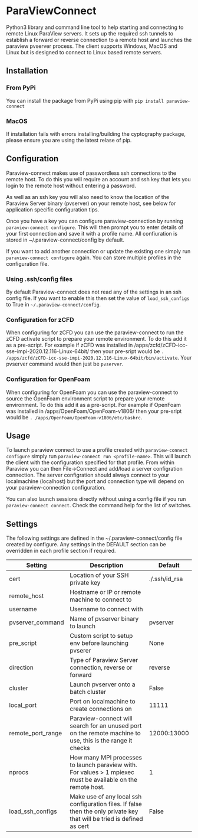 # ParaViewConnect
Python3 library and command line tool to help starting and connecting to remote Linux ParaView servers. It sets up the required ssh tunnels to establish a forward or reverse connection to a remote host and launches the paraview pvserver process. 
The client supports Windows, MacOS and Linux but is designed to connect to Linux based remote servers. 

## Installation

### From PyPi
You can install the package from PyPi using pip with `pip install paraview-connect`

### MacOS
If installation fails with errors installing/building the cyptography package, please ensure you are using the latest relase of pip.

## Configuration
Paraview-connect makes use of passwordless ssh connections to the remote host. To do this you will require an account and ssh key that lets you login to the remote host without entering a password.

As well as an ssh key you will also need to know the location of the Paraview Server binary (pvserver) on your remote host, see below for application specific configuration tips.

Once you have a key you can configure paraview-connection by running `paraview-connect configure`. This will then prompt you to enter details of your first connection and save it with a profile name. All confiuration is stored in ~/.paraview-connect/config by default.

If you want to add another connection or update the existing one simply run `paraview-connect configure` again. You can store multiple profiles in the configuration file.

### Using .ssh/config files
By default Paraview-connect does not read any of the settings in an ssh config file. If you want to enable this then set the value of `load_ssh_configs` to True in `~/.paraview-connect/config`.

### Configuration for zCFD

When configuring for zCFD you can use the paraview-connect to run the zCFD activate script to prepare your remote environment. To do this add it as a pre-script. For example if zCFD was installed in /apps/zcfd/zCFD-icc-sse-impi-2020.12.116-Linux-64bit/ then your pre-sript would be `. /apps/zcfd/zCFD-icc-sse-impi-2020.12.116-Linux-64bit/bin/activate`. Your pvserver command would then just be `pvserver`.

### Configuration for OpenFoam

When configuring for OpenFoam you can use the paraview-connect to source the OpenFoam environment script to prepare your remote environment. To do this add it as a pre-script. For example if OpenFoam was installed in /apps/OpenFoam/OpenFoam-v1806/ then your pre-sript would be `. /apps/OpenFoam/OpenFoam-v1806/etc/bashrc`. 

## Usage

To launch paraview connect to use a profile created with `paraview-connect configure` simply run `paraview-connect run <profile-name>`. This will launch the client with the configuration specified for that profile. From within Paraview you can then File->Connect and add/load a server configration connection. The server configration should always connect to your localmachine (localhost) but the port and connection type will depend on your paraview-connection configuration.

You can also launch sessions directly without using a config file if you run `paraview-connect connect`. Check the command help for the list of switches.

## Settings
The following settings are defined in the ~/.paraview-connect/config file created by configure. Any settings in the DEFAULT section can be overridden in each profile section if required. 

| Setting | Description | Default |
| --- | --- | --- |
| cert | Location of your SSH private key  | ./.ssh/id_rsa |
| remote_host | Hostname or IP or remote machine to connect to  | |
| username | Username to connect with  |  |
| pvserver_command | Name of pvserver binary to launch | pvserver |
| pre_script | Custom script to setup env before launching pvserer | None |
| direction | Type of Paraview Server connection, reverse or forward | reverse |
| cluster | Launch pvserver onto a batch cluster | False |
| local_port | Port on localmachine to create connections on | 11111 |
| remote_port_range | Paraview-connect will search for an unused port on the remote machine to use, this is the range it checks | 12000:13000 |
| nprocs | How many MPI processes to launch paraview with. For values > 1 mpiexec must be available on the remote host. | 1 |
| load_ssh_configs | Make use of any local ssh configuration files. If false then the only private key that will be tried is defined as cert | False |
